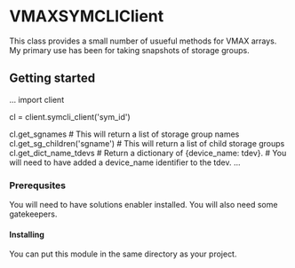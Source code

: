 # VMAXSYMCLIClient

This class provides a small number of usueful methods for VMAX arrays.
My primary use has been for taking snapshots of storage groups.

## Getting started
...
import client

cl = client.symcli_client('sym_id')

cl.get_sgnames # This will return a list of storage group names
cl.get_sg_children('sgname') # This will return a list of child storage groups
cl.get_dict_name_tdevs # Return a dictionary of {device_name: tdev}.
                       # You will need to have added a device_name identifier to the tdev.
...

### Prerequsites

You will need to have solutions enabler installed. You will also need some gatekeepers.

#### Installing

You can put this module in the same directory as your project.
